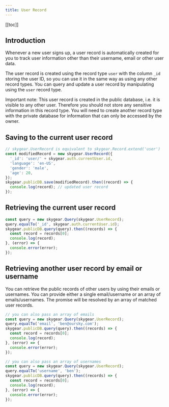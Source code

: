 ```yaml
---
title: User Record
---
```


[[toc]]


## Introduction

Whenever a new user signs up, a user record is automatically created for
you to track user information other than their username, email or other
user data.

The user record is created using the record type `user` with
the column `_id` storing the user ID, so you can use it
in the same way as using any other record types.
You can query and update a user record by manipulating using
the `user` record type.

Important note: This user record is created in the public database, i.e.
it is visible to any other user. Therefore you should not store any sensitive
information in this record type. You will need to create another record type
with the private database for information that can only be accessed by the
owner.

## Saving to the current user record

``` javascript
// skygear.UserRecord is equivalent to skygear.Record.extend('user')
const modifiedRecord = new skygear.UserRecord({
  '_id': 'user/' + skygear.auth.currentUser.id,
  'language': 'en-US',
  'gender': 'male',
  'age': 20,
});
skygear.publicDB.save(modifiedRecord).then((record) => {
  console.log(record); // updated user record
});
```

## Retrieving the current user record

``` javascript
const query = new skygear.Query(skygear.UserRecord);
query.equalTo('_id', skygear.auth.currentUser.id);
skygear.publicDB.query(query).then((records) => {
  const record = records[0];
  console.log(record);
}, (error) => {
  console.error(error);
});
```

<a id="search-users"></a>

## Retrieving another user record by email or username

You can retrieve the public records of other users by using their emails or
usernames. You can provide either a single email/username or an array of
emails/usernames.
The promise will be resolved by an array of matched user records.

``` javascript
// you can also pass an array of emails
const query = new skygear.Query(skygear.UserRecord);
query.equalTo('email', 'ben@oursky.com');
skygear.publicDB.query(query).then((records) => {
  const record = records[0];
  console.log(record);
}, (error) => {
  console.error(error);
});
```

``` javascript
// you can also pass an array of usernames
const query = new skygear.Query(skygear.UserRecord);
query.equalTo('username', 'ben');
skygear.publicDB.query(query).then((records) => {
  const record = records[0];
  console.log(record);
}, (error) => {
  console.error(error);
});
```
